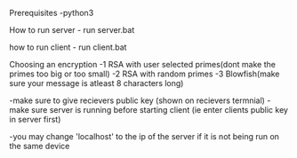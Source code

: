 Prerequisites
	-python3

How to run server
	- run server.bat

how to run client
	- run client.bat

Choosing an encryption
	-1 RSA with user selected primes(dont make the primes too big or too small)
	-2 RSA with random primes
	-3 Blowfish(make sure your message is atleast 8 characters long)

-make sure to give recievers public key (shown on recievers termnial)
-make sure server is running before starting client (ie enter clients public key in server first)

-you may change 'localhost' to the ip of the server if it is not being run on the same device